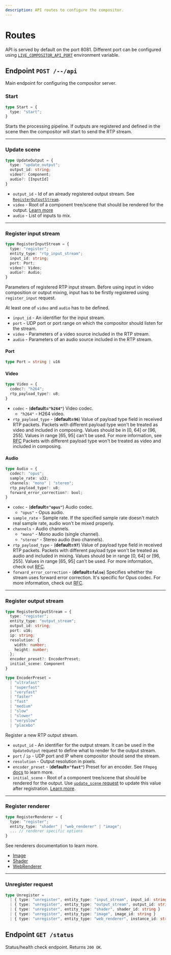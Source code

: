 ```yaml
---
description: API routes to configure the compositor.
---
```


# Routes

API is served by default on the port 8081. Different port can be configured using [`LIVE_COMPOSITOR_API_PORT`](../deployment/configuration#live_compositor_api_port) environment variable.

## Endpoint `POST /--/api`

Main endpoint for configuring the compositor server.

### Start

```typescript
type Start = {
  type: "start";
}
```

Starts the processing pipeline. If outputs are registered and defined in the scene then the compositor will start to send the RTP stream.

***

### Update scene

```typescript
type UpdateOutput = {
  type: "update_output";
  output_id: string;
  video?: Component;
  audio?: [InputId]
}
```

- `output_id` - Id of an already registered output stream. See [`RegisterOutputStream`](./routes#register-output-stream).
- `video` - Root of a component tree/scene that should be rendered for the output. [Learn more](../concept/component)
- `audio` - List of inputs to mix.

***

### Register input stream

```typescript
type RegisterInputStream = {
  type: "register";
  entity_type: "rtp_input_stream";
  input_id: string;
  port: Port;
  video?: Video;
  audio?: Audio;
}
```

Parameters of registered RTP input stream. Before using input in video composition or output mixing, input has to be firstly registered using `register_input` request.

At least one of `video` and `audio` has to be defined.

- `input_id` - An identifier for the input stream.
- `port` - UDP port or port range on which the compositor should listen for the stream.
- `video` - Parameters of a video source included in the RTP stream.
- `audio` - Parameters of an audio source included in the RTP stream.

#### Port

```typescript
type Port = string | u16
```

#### Video

```typescript
type Video = {
  codec?: "h264";
  rtp_payload_type?: u8;
}
```

- `codec` - (**default=`"h264"`**) Video codec.
  - `"h264"` - H264 video.
- `rtp_payload_type` - (**default=`96`**) Value of payload type field in received RTP packets.
  Packets with different payload type won't be treated as video and included in composing. Values should be in [0, 64] or [96, 255]. Values in range [65, 95] can't be used. For more information, see [RFC](https://datatracker.ietf.org/doc/html/rfc5761#section-4) Packets with different payload type won't be treated as video and included in composing.

#### Audio

```typescript
type Audio = {
  codec?: "opus";
  sample_rate: u32;
  channels: "mono" | "stereo";
  rtp_payload_type?: u8;
  forward_error_correction?: bool;
}
```

- `codec` - (**default=`"opus"`**) Audio codec.
  - `"opus"` - Opus audio.
- `sample_rate` - Sample rate. If the specified sample rate doesn't match real sample rate, audio won't be mixed properly.
- `channels` - Audio channels.
  - `"mono"` - Mono audio (single channel).
  - `"stereo"` - Stereo audio (two channels).
- `rtp_payload_type` - (**default=`97`**) Value of payload type field in received RTP packets.
  Packets with different payload type won't be treated as audio and included in mixing. Values should be in range [0, 64] or [96, 255]. Values in range [65, 95] can't be used. For more information, check out [RFC](https://datatracker.ietf.org/doc/html/rfc5761#section-4).
- `forward_error_correction` - (**default=`false`**) Specifies whether the stream uses forward error correction. It's specific for Opus codec. For more information, check out [RFC](https://datatracker.ietf.org/doc/html/rfc6716#section-2.1.7).

***

### Register output stream

```typescript
type RegisterOutputStream = {
  type: "register";
  entity_type: "output_stream";
  output_id: string;
  port: u16;
  ip: string;
  resolution: {
    width: number;
    height: number;
  };
  encoder_preset?: EncoderPreset; 
  initial_scene: Component
}

type EncoderPreset =
  | "ultrafast"
  | "superfast"
  | "veryfast"
  | "faster"
  | "fast"
  | "medium"
  | "slow"
  | "slower"
  | "veryslow"
  | "placebo"
```

Register a new RTP output stream.

- `output_id` - An identifier for the output stream. It can be used in the `UpdateOutput` request to define what to render for the output stream.
- `port` / `ip` - UDP port and IP where compositor should send the stream.
- `resolution` - Output resolution in pixels.
- `encoder_preset` - (**default=`"fast"`**) Preset for an encoder. See `FFmpeg` [docs](https://trac.ffmpeg.org/wiki/Encode/H.264#Preset) to learn more.
- `initial_scene` - Root of a component tree/scene that should be rendered for the output. Use [`update_scene` request](#update-scene) to update this value after registration. [Learn more](../concept/component).

***

### Register renderer

```typescript
type RegisterRenderer = {
  type: "register";
  entity_type: "shader" | "web_renderer" | "image";
  ... // renderer specific options
}
```

See renderers documentation to learn more.

- [Image](./renderers/image)
- [Shader](./renderers/shader)
- [WebRenderer](./renderers/web)

***

### Unregister request

```typescript
type Unregister =
  | { type: "unregister", entity_type: "input_stream", input_id: string }
  | { type: "unregister", entity_type: "output_stream", output_id: string }
  | { type: "unregister", entity_type: "shader", shader_id: string }
  | { type: "unregister", entity_type: "image", image_id: string }
  | { type: "unregister", entity_type: "web_renderer", instance_id: string }
```

## Endpoint `GET /status`

Status/health check endpoint. Returns `200 OK`.
